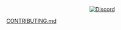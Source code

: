 <div align="center">
  
  [![Discord][discord]][discord-url]

</div>

[CONTRIBUTING.md](https://github.com/valkyrienyanko/The-MMORPG-Project/blob/master/.github/CONTRIBUTING.md)

<!--BADGE LINKS-->
[discord]: https://img.shields.io/discord/717790645900673084.svg
[discord-url]: https://discord.gg/W4Nk9gt

